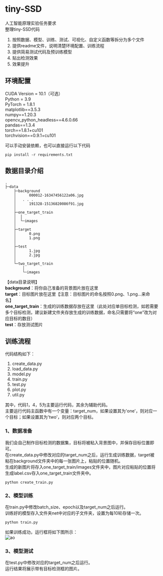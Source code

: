 # tiny-SSD
人工智能原理实验任务要求  
整理tiny-SSD代码  
1. 按照数据、模型、训练、测试、可视化、自定义函数等拆分为多个文件  
2. 提供readme文件，说明清楚环境配置、训练流程   
3. 提供简易测试代码及预训练模型   
4. 贴出检测效果  
5. 效果提升   
## 环境配置
CUDA Version = 10.1（可选）  
Python = 3.9  
PyTorch = 1.8.1  
matplotlib==3.5.3  
numpy==1.20.3  
opencv_python_headless==4.6.0.66  
pandas==1.3.4  
torch==1.8.1+cu101   
torchvision==0.9.1+cu101  
  
可以手动安装依赖，也可以直接运行以下代码   

`pip install -r requirements.txt`  
## 数据目录介绍  
```  
.
├─data
    ├─background
    │      000012-16347456122a06.jpg
    │	. . .
    │      191328-15136820086f91.jpg
    │      
    ├─one_target_train
    │  │  
    │  └─images
    │          
    ├─target
    │      0.png
    │      1.png
    │      
    ├─test
    │      1.jpg
    │      2.jpg
    │      
    └─two_target_train
        │  
        └─images  
```  
【data目录说明】  
**background**：将你自己准备的背景图片放在这里  
**target**：目标图片放在这里【注意：目标图片的命名按照0.png、1.png…来命名】  
**one_target_train**：生成的训练数据存放在这里（此处对应单目标检测，如若需要多个目标检测，建议新建文件夹存放生成的训练数据，命名只需要将“one”改为对应目标的数目）  
**test**：存放测试图片    


  
  
## 训练流程  
代码结构如下：  
1. create_data.py
2. load_data.py  
3. model.py
4. train.py
5. test.py
6. plot.py
7. util.py
  
其中，代码1，4，5为主要运行代码，其余为辅助代码。  
主要运行代码主函数中有一个变量：target_num，如果设置其为'one'，则对应一个目标；如果设置其为'two'，则对应两个目标。
  

### 1、数据准备  
我们会自己制作目标检测的数据集，目标将被粘入背景图中，并保存目标位置即可。  
在create_data.py中修改对应的target_num之后，运行生成训练数据，target被粘在background文件夹中的每一张图片上，粘贴的位置随机。  
生成的新图片将存入one_target_train/images文件夹中，图片对应粘贴的位置将生成label.csv存入one_target_train文件夹中。    

`python create_train.py`   
  
### 2、模型训练  
在train.py中修改batch_size、epoch以及target_num之后运行。  
训练好的模型存入文件夹net中对应的子文件夹，设置为每10轮存储一次。  

`python train.py`  
  
如果训练成功，运行框将如下图所示：  
![ao](./results/train_result.png"训练成功结果")  
  
  
### 3、模型测试  
在test.py中修改对应的target_num之后运行。  
运行结果将展示带有目标检测框的图片。

 








